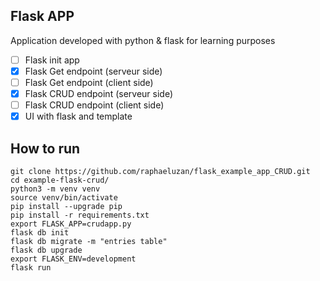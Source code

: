 ## Flask APP

Application developed with python & flask for learning purposes

- [ ] Flask init app
- [x] Flask Get endpoint (serveur side)
- [ ] Flask Get endpoint (client side)
- [x] Flask CRUD endpoint (serveur side)
- [ ] Flask CRUD endpoint (client side)
- [x] UI with flask and template

## How to run 


```
git clone https://github.com/raphaeluzan/flask_example_app_CRUD.git
cd example-flask-crud/
python3 -m venv venv
source venv/bin/activate
pip install --upgrade pip
pip install -r requirements.txt
export FLASK_APP=crudapp.py
flask db init
flask db migrate -m "entries table"
flask db upgrade
export FLASK_ENV=development
flask run
```